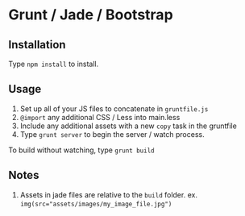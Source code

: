 # Grunt / Jade / Bootstrap

## Installation

Type `npm install` to install.

## Usage

1. Set up all of your JS files to concatenate in `gruntfile.js`
2. `@import` any additional CSS / Less into main.less
3. Include any additional assets with a new `copy` task in the gruntfile
4. Type `grunt server` to begin the server / watch process.

To build without watching, type `grunt build`

## Notes

1. Assets in jade files are relative to the `build` folder. ex. `img(src="assets/images/my_image_file.jpg")`